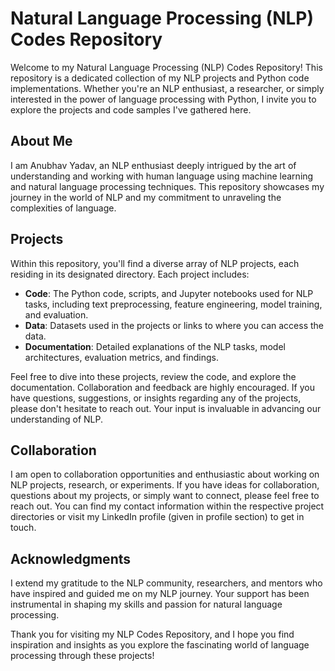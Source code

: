 # Natural Language Processing (NLP) Codes Repository

Welcome to my Natural Language Processing (NLP) Codes Repository! This repository is a dedicated collection of my NLP projects and Python code implementations. Whether you're an NLP enthusiast, a researcher, or simply interested in the power of language processing with Python, I invite you to explore the projects and code samples I've gathered here.

## About Me

I am Anubhav Yadav, an NLP enthusiast deeply intrigued by the art of understanding and working with human language using machine learning and natural language processing techniques. This repository showcases my journey in the world of NLP and my commitment to unraveling the complexities of language.

## Projects

Within this repository, you'll find a diverse array of NLP projects, each residing in its designated directory. Each project includes:

- **Code**: The Python code, scripts, and Jupyter notebooks used for NLP tasks, including text preprocessing, feature engineering, model training, and evaluation.
- **Data**: Datasets used in the projects or links to where you can access the data.
- **Documentation**: Detailed explanations of the NLP tasks, model architectures, evaluation metrics, and findings.

Feel free to dive into these projects, review the code, and explore the documentation. Collaboration and feedback are highly encouraged. If you have questions, suggestions, or insights regarding any of the projects, please don't hesitate to reach out. Your input is invaluable in advancing our understanding of NLP.

## Collaboration

I am open to collaboration opportunities and enthusiastic about working on NLP projects, research, or experiments. If you have ideas for collaboration, questions about my projects, or simply want to connect, please feel free to reach out. You can find my contact information within the respective project directories or visit my LinkedIn profile (given in profile section) to get in touch.

## Acknowledgments

I extend my gratitude to the NLP community, researchers, and mentors who have inspired and guided me on my NLP journey. Your support has been instrumental in shaping my skills and passion for natural language processing.

Thank you for visiting my NLP Codes Repository, and I hope you find inspiration and insights as you explore the fascinating world of language processing through these projects!
